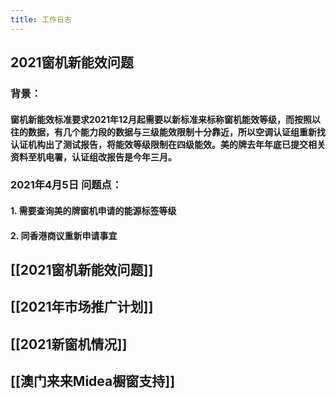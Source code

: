 ```yaml
---
title: 工作日志
---
```


## 2021窗机新能效问题
### **背景：**
#### 窗机新能效标准要求2021年12月起需要以新标准来标称窗机能效等级，而按照以往的数据，有几个能力段的数据与三级能效限制十分靠近，所以空调认证组重新找认证机构出了测试报告，将能效等级限制在四级能效。美的牌去年年底已提交相关资料至机电署，认证组改报告是今年三月。
### **2021年4月5日 问题点：**
#### 1.	需要查询美的牌窗机申请的能源标签等级
#### 2.	同香港商议重新申请事宜
##
##
## [[2021窗机新能效问题]]
## [[2021年市场推广计划]]
## [[2021新窗机情况]]
## [[澳门来来Midea橱窗支持]]
##
